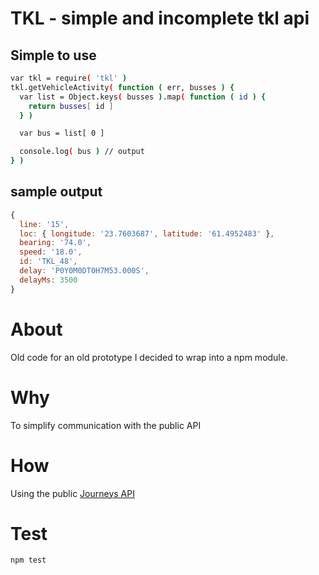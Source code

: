 #  TKL - simple and incomplete tkl api

## Simple to use
```bash
var tkl = require( 'tkl' )
tkl.getVehicleActivity( function ( err, busses ) {
  var list = Object.keys( busses ).map( function ( id ) {
    return busses[ id ]
  } )

  var bus = list[ 0 ]

  console.log( bus ) // output
} )
```

## sample output
```js
{
  line: '15',
  loc: { longitude: '23.7603687', latitude: '61.4952483' },
  bearing: '74.0',
  speed: '18.0',
  id: 'TKL_48',
  delay: 'P0Y0M0DT0H7M53.000S',
  delayMs: 3500
}
```

# About
Old code for an old prototype I decided to wrap into a npm module.

# Why
To simplify communication with the public API

# How
Using the public [Journeys API](http://wiki.itsfactory.fi/index.php/Journeys_API#REST_styled_API)

# Test
```bash
npm test
```
